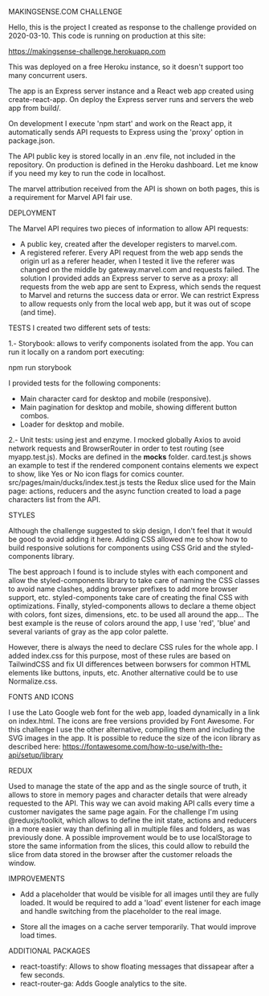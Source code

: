 MAKINGSENSE.COM CHALLENGE

Hello, this is the project I created as response to the challenge provided on 2020-03-10.
This code is running on production at this site:

https://makingsense-challenge.herokuapp.com

This was deployed on a free Heroku instance, so it doesn't support too many concurrent users.

The app is an Express server instance and a React web app created using create-react-app. On deploy the Express server runs and servers the web app from build/.

On development I execute 'npm start' and work on the React app, it automatically sends API requests to Express using the 'proxy' option in package.json.

The API public key is stored locally in an .env file, not included in the repository. On production is defined in the Heroku dashboard. Let me know if you need my key to run the code in localhost.

The marvel attribution received from the API is shown on both pages, this is a requirement for Marvel API fair use.

DEPLOYMENT

The Marvel API requires two pieces of information to allow API requests:

- A public key, created after the developer registers to marvel.com.
- A registered referer. Every API request from the web app sends the origin url as a referer header, when I tested it live the referer was changed on the middle by gateway.marvel.com and requests failed. The solution I provided adds an Express server to serve as a proxy: all requests from the web app are sent to Express, which sends the request to Marvel and returns the success data or error. We can restrict Express to allow requests only from the local web app, but it was out of scope (and time).

TESTS
I created two different sets of tests:

1.- Storybook: allows to verify components isolated from the app. You can run it locally on a random port executing:

npm run storybook

I provided tests for the following components:

- Main character card for desktop and mobile (responsive).
- Main pagination for desktop and mobile, showing different button combos.
- Loader for desktop and mobile.

2.- Unit tests: using jest and enzyme. I mocked globally Axios to avoid network requests and BrowserRouter in order to test routing (see myapp.test.js). Mocks are defined in the __mocks__ folder. card.test.js shows an example to test if the rendered component contains elements we expect to show, like Yes or No icon flags for comics counter. src/pages/main/ducks/index.test.js tests the Redux slice used for the Main page: actions, reducers and the async function created to load a page characters list from the API.

STYLES

Although the challenge suggested to skip design, I don't feel that it would be good to avoid adding it here. Adding CSS allowed me to show how to build responsive solutions for components using CSS Grid and the styled-components library.

The best approach I found is to include styles with each component and allow the styled-components library to take care of naming the CSS classes to avoid name clashes, adding browser prefixes to add more browser support, etc. styled-components take care of creating the final CSS with optimizations. Finally, styled-components allows to declare a theme object with colors, font sizes, dimensions, etc. to be used all around the app... The best example is the reuse of colors around the app, I use 'red', 'blue' and several variants of gray as the app color palette.

However, there is always the need to declare CSS rules for the whole app. I added index.css for this purpose, most of these rules are based on TailwindCSS and fix UI differences between borwsers for common HTML elements like buttons, inputs, etc. Another alternative could be to use Normalize.css.

FONTS AND ICONS

I use the Lato Google web font for the web app, loaded dynamically in a link on index.html.
The icons are free versions provided by Font Awesome. For this challenge I use the other alternative, compiling them and including the SVG images in the app.
It is possible to reduce the size of the icon library as described here: https://fontawesome.com/how-to-use/with-the-api/setup/library

REDUX

Used to manage the state of the app and as the single source of truth, it allows to store in memory pages and character details that were already requested to the API. This way we can avoid making API calls every time a customer navigates the same page again.
For the challenge I'm using @reduxjs/toolkit, which allows to define the init state, actions and reducers in a more easier way than defining all in multiple files and folders, as was previously done.
A possible improvement would be to use localStorage to store the same information from the slices, this could allow to rebuild the slice from data stored in the browser after the customer reloads the window.

IMPROVEMENTS

- Add a placeholder that would be visible for all images until they are fully loaded. It would be required to add a 'load' event listener for each image and handle switching from the placeholder to the real image.

- Store all the images on a cache server temporarily. That would improve load times.

ADDITIONAL PACKAGES

- react-toastify: Allows to show floating messages that dissapear after a few seconds.
- react-router-ga: Adds Google analytics to the site.
